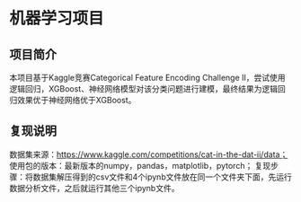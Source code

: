 # 机器学习项目
## 项目简介
本项目基于Kaggle竞赛Categorical Feature Encoding Challenge II，尝试使用逻辑回归，XGBoost、神经网络模型对该分类问题进行建模，最终结果为逻辑回归效果优于神经网络优于XGBoost。


## 复现说明 
数据集来源：https://www.kaggle.com/competitions/cat-in-the-dat-ii/data；
使用包的版本：最新版本的numpy，pandas，matplotlib，pytorch；
复现步骤：将数据集解压得到的csv文件和4个ipynb文件放在同一个文件夹下面，先运行数据分析文件，之后就运行其他三个ipynb文件。

